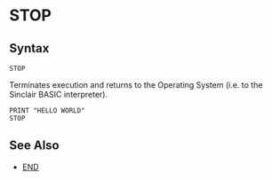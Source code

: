# STOP


## Syntax
```
STOP
```

Terminates execution and returns to the Operating System (i.e. to the Sinclair
BASIC interpreter).

```basic
PRINT "HELLO WORLD"
STOP
```

## See Also
 * [END](end.md)
